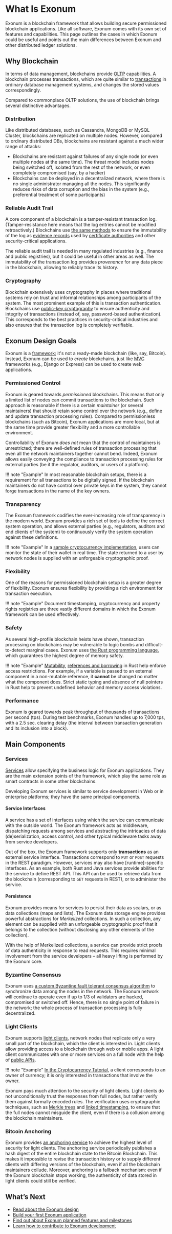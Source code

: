 # What Is Exonum

Exonum is a blockchain framework that allows building secure permissioned
blockchain applications. Like all software, Exonum comes with its own set of
features and capabilities.
This page outlines the cases in which Exonum could be useful and points out the
main differences between Exonum and other distributed ledger solutions.

## Why Blockchain

In terms of data management, blockchains provide [OLTP][wiki:oltp]
capabilities. A blockchain processes transactions, which are quite similar to
[transactions][wiki:tx] in ordinary database management systems, and changes
the stored values correspondingly.

Compared to commonplace OLTP solutions, the use of blockchain brings several
distinctive advantages.

### Distribution

Like distributed databases, such as Cassandra, MongoDB or MySQL Cluster,
blockchains are replicated on multiple nodes. However, compared to ordinary
distributed DBs, blockchains are resistant against a much wider range of
attacks:

- Blockchains are resistant against failures of any single node (or even
  multiple nodes at the same time). The threat model includes nodes being
  switched off, isolated from the rest of the network, or even completely
  compromised (say, by a hacker)
- Blockchains can be deployed in a decentralized network, where there is no
  single administrator managing all the nodes. This significantly reduces risks
  of data corruption and the bias in the system (e.g., preferential treatment
  of some participants)

### Reliable Audit Trail

A core component of a blockchain is a tamper-resistant transaction log.
(Tamper-resistance here means that the log entries cannot be modified
retroactively.) Blockchains use [the same methods][wiki:linked-ts] to ensure
the immutability of the log as [evidence records][rfc-er] used by
[certificate authorities][wiki:ca] and other security-critical applications.

The reliable audit trail is needed in many regulated industries (e.g., finance
and public registries), but it could be useful in other areas as well. The
immutability of the transaction log provides *provenance* for any data piece
in the blockchain, allowing to reliably trace its history.

### Cryptography

Blockchain extensively uses cryptography in places where traditional systems
rely on trust and informal relationships among participants of the system.
The most prominent example of this is transaction authentication. Blockchains
use [public-key cryptography][wiki:pkc] to ensure authenticity and integrity
of transactions (instead of, say, password-based authentication). This
corresponds to the best practices in security-critical industries and also
ensures that the transaction log is completely verifiable.

## Exonum Design Goals

Exonum is a [framework][wiki:framework]; it's not a ready-made blockchain
(like, say, Bitcoin). Instead, Exonum can be used to *create* blockchains,
just like [MVC][wiki:mvc] frameworks (e.g., Django or Express)
can be used to create web applications.

### Permissioned Control

Exonum is geared towards *permissioned* blockchains. This means that only
a limited list of nodes can commit transactions to the blockchain.
Such approach is reasonable if there is a certain *maintainer* (or several
maintainers) that should retain some control over the network (e.g., define and
update transaction processing rules). Compared to permissionless blockchains
(such as Bitcoin), Exonum applications are more local, but at the same time
provide greater flexibility and a more controllable environment.

Controllability of Exonum *does not* mean that the control of maintainers
is unrestricted; there are well-defined rules of transaction processing that
even all the network maintainers together cannot bend. Indeed, Exonum allows
easily conveying the compliance to transaction processing rules for external
parties (be it the regulator, auditors, or users of a platform).

!!! note "Example"
    In most reasonable blockchain setups, there is a requirement
    for all transactions to be digitally signed. If the blockchain maintainers
    do not have control over private keys in the system,
    they cannot forge transactions in the name of the key owners.

### Transparency

The Exonum framework codifies the ever-increasing role of transparency in the
modern world. Exonum provides a rich set of tools to define the correct system
operation, and allows external parties (e.g., regulators, auditors and end
clients of the system) to continuously verify the system operation against
these definitions.

!!! note "Example"
    In a [sample cryptocurrency implementation](create-service.md),
    users can monitor the state of their wallet in real time.
    The state returned to a user by network nodes is supplied with an
    unforgeable cryptographic proof.

### Flexibility

One of the reasons for permissioned blockchain setup is a greater degree of
flexibility.
Exonum ensures flexibility by providing a rich environment for transaction
execution.

!!! note "Example"
    Document timestamping, cryptocurrency and property rights registries
    are three vastly different domains in which the Exonum framework can be
    used effectively.

### Safety

As several high-profile blockchain heists have shown, transaction processing
on blockchains may be vulnerable to logic bombs and difficult-to-detect
marginal cases. Exonum uses
[the Rust programming language](https://www.rust-lang.org/),
which guarantees the highest degree of memory safety.

!!! note "Example"
    [Mutability][rust-mut], [references and borrowing][rust-ref] in Rust
    help enforce access restrictions. For example, if a variable is passed
    to an external component in a non-mutable reference, it **cannot** be
    changed no matter what the component does. Strict static typing and absence
    of null pointers in Rust help to prevent undefined behavior and memory
    access violations.

### Performance

Exonum is geared towards peak throughput of thousands of transactions per
second (tps). During test benchmarks, Exonum handles up to 7,000 tps, with a
2.5 sec. clearing delay (the interval between transaction generation and its
inclusion into a block).

## Main Components

### Services

[Services](../architecture/services.md) allow specifying the business logic for
Exonum applications. They are the main extension points of the framework, which
play the same role as smart contracts in some other blockchains.

Developing Exonum services is similar to service development in Web or
in enterprise platforms; they have the same principal components.

#### Service Interfaces

A service has a set of interfaces using which
the service can communicate with the outside world. The Exonum framework acts
as middleware, dispatching requests among services and abstracting the
intricacies of data (de)serialization, access control, and other typical
middleware tasks away from service developers.

Out of the box, the Exonum framework supports only **transactions**
as an external service interface. Transactions correspond to `PUT` or `POST`
requests in the REST paradigm. However, services may also have
[runtime]-specific interfaces. As an example, both Rust and Java services
provide abilities for the service to define REST API. This API can
be used to retrieve data from the blockchain (corresponding to
`GET` requests in REST), or to administer the service.

#### Persistence

Exonum provides means for services to persist their data as scalars, or as
data collections (maps and lists). The Exonum data storage engine provides
powerful abstractions for *Merkelized* collections. In such a collection,
any element can be supplied with an unforgeable cryptographic proof
that it belongs to the collection (without disclosing any other elements
of the collection).

With the help of Merkelized collections, a service can provide strict proofs
of data authenticity in response to read requests. This requires minimal
involvement from the service developers – all heavy lifting is performed by the
Exonum core.

### Byzantine Consensus

Exonum uses [a custom Byzantine fault tolerant consensus algorithm](../architecture/consensus.md)
to synchronize data among the nodes in the network.
The Exonum network will continue to operate even if up to 1/3 of validators are
hacked, compromised or switched off. Hence, there is no single point of failure
in the network; the whole process of transaction processing is fully
decentralized.

### Light Clients

Exonum supports [light clients](../architecture/clients.md),
network nodes that replicate only a very small part of the blockchain,
which the client is interested in. Light clients allow providing access to a
blockchain through web or mobile apps. A light client communicates with one or
more services on a full node with the help of [public APIs](#endpoints).

!!! note "Example"
    [In the Cryptocurrency Tutorial](create-service.md),
    a client corresponds to an owner of currency; it is only interested in
    transactions that involve the owner.

Exonum pays much attention to the security of light clients. Light clients do
not unconditionally trust the responses from full nodes, but rather verify them
against formally encoded rules. The verification uses cryptographic techniques,
such as [Merkle trees][wiki:mt] and [linked timestamping][wiki:linked-ts],
to ensure that the full nodes cannot misguide the client, even if there is a
collusion among the blockchain maintainers.

### Bitcoin Anchoring

Exonum provides [an anchoring service](../advanced/bitcoin-anchoring.md)
to achieve the highest level of security for light clients. The anchoring
service periodically publishes a hash digest of the entire blockchain state
to the Bitcoin Blockchain. This makes it impossible to revise the transaction
history or to supply different clients with differing versions of the
blockchain, even if all the blockchain maintainers collude. Moreover, anchoring
is a fallback mechanism: even if the Exonum blockchain stops working, the
authenticity of data stored in light clients could still be verified.

## What’s Next

- [Read about the Exonum design](design-overview.md)
- [Build your first Exonum application](create-service.md)
- [Find out about Exonum planned features and milestones](../roadmap.md)
- [Learn how to contribute to Exonum development](../contributing.md)

[wiki:linked-ts]: https://en.wikipedia.org/wiki/Linked_timestamping
[wiki:ca]: https://en.wikipedia.org/wiki/Certificate_authority
[rfc-er]: https://tools.ietf.org/html/rfc4998
[wiki:pkc]: https://en.wikipedia.org/wiki/Public-key_cryptography
[wiki:framework]: https://en.wikipedia.org/wiki/Software_framework
[wiki:mvc]: https://en.wikipedia.org/wiki/Model%E2%80%93view%E2%80%93controller
[wiki:mt]: https://en.wikipedia.org/wiki/Merkle_tree
[wiki:oltp]: https://en.wikipedia.org/wiki/Online_transaction_processing
[wiki:tx]: https://en.wikipedia.org/wiki/Database_transaction
[rust-mut]: https://doc.rust-lang.org/book/mutability.html
[rust-ref]: https://doc.rust-lang.org/book/references-and-borrowing.html
